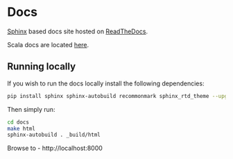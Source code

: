 # Docs

[Sphinx](http://www.sphinx-doc.org) based docs site hosted on [ReadTheDocs](https://readthedocs.org/projects/transmogrifai).

Scala docs are located [here](https://scaladoc.transmogrif.ai/).

## Running locally

If you wish to run the docs locally install the following dependencies:
```bash
pip install sphinx sphinx-autobuild recommonmark sphinx_rtd_theme --upgrade
```

Then simply run:
```bash
cd docs
make html
sphinx-autobuild . _build/html
```

Browse to - http://localhost:8000